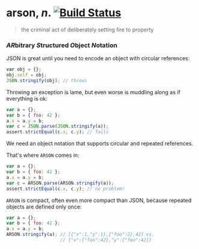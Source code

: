 # arson, _n_. [![Build Status](https://travis-ci.org/benjamn/arson.svg?branch=master)](https://travis-ci.org/benjamn/arson)

> the criminal act of deliberately setting fire to property

### *AR*bitrary *S*tructured *O*bject *N*otation

JSON is great until you need to encode an object with circular references:
```js
var obj = {};
obj.self = obj;
JSON.stringify(obj); // throws
```

Throwing an exception is lame, but even worse is muddling along as if everything is ok:
```js
var a = {};
var b = { foo: 42 };
a.x = a.y = b;
var c = JSON.parse(JSON.stringify(a));
assert.strictEqual(c.x, c.y); // fails
```

We need an object notation that supports circular and repeated references.

That's where `ARSON` comes in:
```js
var a = {};
var b = { foo: 42 };
a.x = a.y = b;
var c = ARSON.parse(ARSON.stringify(a));
assert.strictEqual(c.x, c.y); // no problem!
```

`ARSON` is compact, often even more compact than JSON, because repeated objects are defined only once:
```js
var a = {};
var b = { foo: 42 };
a.x = a.y = b;
ARSON.stringify(a); // [{"x":1,"y":1},{"foo":2},42] vs.
                    // {"x":{"foo":42},"y":{"foo":42}}
```
